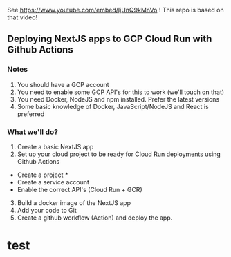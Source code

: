 See 
https://www.youtube.com/embed/IjUnQ9kMnVo ! This repo is based on that video!

## Deploying NextJS apps to GCP Cloud Run with Github Actions

### Notes

1. You should have a GCP account
2. You need to enable some GCP API's for this to work (we'll touch on that)
3. You need Docker, NodeJS and npm installed. Prefer the latest versions
4. Some basic knowledge of Docker, JavaScript/NodeJS and React is preferred

### What we'll do?

1. Create a basic NextJS app
2. Set up your cloud project to be ready for Cloud Run deployments using Github Actions

- Create a project \*
- Create a service account
- Enable the correct API's (Cloud Run + GCR)

3. Build a docker image of the NextJS app
4. Add your code to Git
5. Create a github workflow (Action) and deploy the app.
# test
